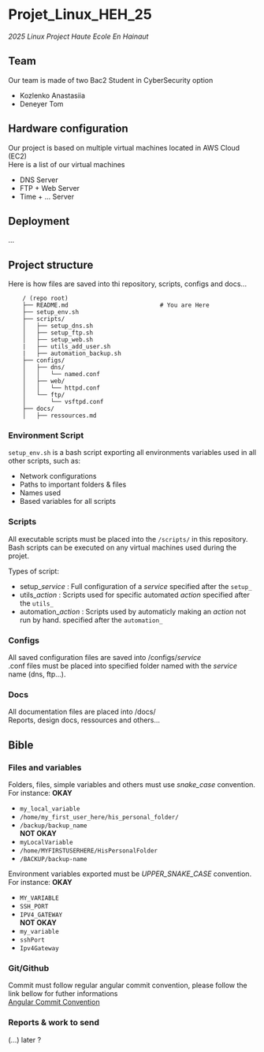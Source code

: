# **Projet_Linux_HEH_25**
*2025 Linux Project Haute Ecole En Hainaut*

## Team
Our team is made of two Bac2 Student in CyberSecurity option  
- Kozlenko Anastasiia
- Deneyer Tom

## Hardware configuration
Our project is based on multiple virtual machines located in AWS Cloud (EC2)  
Here is a list of our virtual machines  
- DNS Server
- FTP + Web Server
- Time + ... Server

## Deployment
...

## Project structure
Here is how files are saved into thi repository, scripts, configs and docs... 
```text
    / (repo root)
    ├── README.md                          # You are Here
    ├── setup_env.sh
    ├── scripts/
    │   ├── setup_dns.sh
    │   ├── setup_ftp.sh
    │   ├── setup_web.sh
    |   ├── utils_add_user.sh
    |   ├── automation_backup.sh
    ├── configs/
    │   ├── dns/
    │   │   └── named.conf
    │   ├── web/
    │   │   └── httpd.conf
    │   └── ftp/
    │       └── vsftpd.conf
    ├── docs/
    │   ├── ressources.md
```
### Environment Script
`setup_env.sh` is a bash script exporting all environments variables used in all other scripts, such as:   
- Network configurations
- Paths to important folders & files
- Names used
- Based variables for all scripts

### Scripts
All executable scripts must be placed into the `/scripts/` in this repository.  
Bash scripts can be executed on any virtual machines used during the projet.

Types of script:   
- setup_*service* : Full configuration of a *service* specified after the `setup_`  
- utils_*action* : Scripts used for specific automated *action* specified after the `utils_`
- automation_*action* : Scripts used by automaticly making an *action* not run by hand. specified after the `automation_`

### Configs
All saved configuration files are saved into /configs/*service*  
.conf files must be placed into specified folder named with the *service* name (dns, ftp...).

### Docs 
All documentation files are placed into /docs/  
Reports, design docs, ressources and others...

## Bible
### Files and variables
Folders, files, simple variables and others must use *snake_case* convention. For instance:
**OKAY**   
- `my_local_variable`
- `/home/my_first_user_here/his_personal_folder/`
- `/backup/backup_name`   
**NOT OKAY**    
- `myLocalVariable`
- `/home/MYFIRSTUSERHERE/HisPersonalFolder`
- `/BACKUP/backup-name`   
   
Environment variables exported must be *UPPER_SNAKE_CASE* convention. For instance:
**OKAY**    
- `MY_VARIABLE`
- `SSH_PORT`
- `IPV4_GATEWAY`   
**NOT OKAY**
- `my_variable`
- `sshPort` 
- `Ipv4Gateway`   
   
### Git/Github
Commit must follow regular angular commit convention, please follow the link bellow for futher informations  
[Angular Commit Convention](https://www.conventionalcommits.org/en/v1.0.0-beta.4/)

### Reports & work to send
(...) later ?